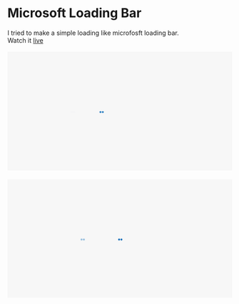 # Microsoft Loading Bar
I tried to make a simple loading like microfosft loading bar.<br/>
Watch it [live](https://mohammadkiaei.github.io/Microsoft-Loading-Bar/)
<br/>
<br/>
![Loading 1](https://github.com/mohammadkiaei/Microsoft-Loading-Bar/blob/master/Loading1.png)
<br/>
<br/>
![Loading 2](https://github.com/mohammadkiaei/Microsoft-Loading-Bar/blob/master/Loading2.png)
<br/>
